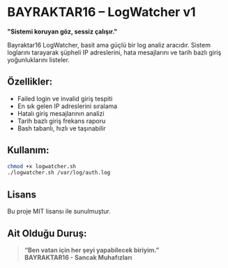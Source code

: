 # BAYRAKTAR16 – LogWatcher v1

**"Sistemi koruyan göz, sessiz çalışır."**

Bayraktar16 LogWatcher, basit ama güçlü bir log analiz aracıdır.
Sistem loglarını tarayarak şüpheli IP adreslerini, hata mesajlarını ve tarih bazlı giriş yoğunluklarını listeler.

## Özellikler:
- Failed login ve invalid giriş tespiti
- En sık gelen IP adreslerini sıralama
- Hatalı giriş mesajlarının analizi
- Tarih bazlı giriş frekans raporu
- Bash tabanlı, hızlı ve taşınabilir

## Kullanım:

```bash
chmod +x logwatcher.sh
./logwatcher.sh /var/log/auth.log
```

## Lisans

Bu proje MIT lisansı ile sunulmuştur.

## Ait Olduğu Duruş:

> **“Ben vatan için her şeyi yapabilecek biriyim.”  
> BAYRAKTAR16 - Sancak Muhafızları**
